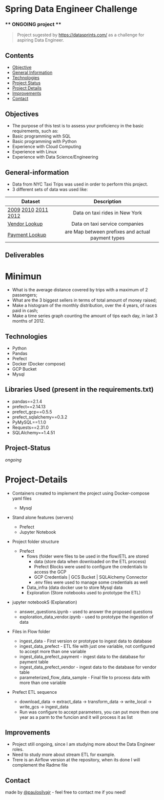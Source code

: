 # Spring Data Engineer Challenge
### ** ONGOING project **

> Project sugested by https://datasprints.com/ as a challenge for aspiring Data Engineer. <br>
> 

## Contents
- [Objective](#Objectives)
- [General Information](#General-information)
- [Technologies](#Technologies)
- [Project Status](#Project-Status)
- [Project Details](#project-details)
- [Improvements](#improvements)
- [Contact](#Contact)
<!-- * [License](#license) -->

## Objectives
- The purpose of this test is to assess your proficiency in the basic requirements, such as: <br>
- Basic programming with SQL
- Basic programming with Python
- Experience with Cloud Computing
- Experience with Linux
- Experience with Data Science/Engineering

## General-information
- Data from NYC Taxi Trips was used in order to perform this project.
- 3 different sets of data was used like:

| Dataset                                 | Description | 
|-----------------------------------------|:-----------:|
| [2009](#) [2010](#) [2011](#) [2012](#) | Data on taxi rides in ​New York |
| [Vendor Lookup](#)                      | Data on taxi service companies      |
| [Payment Lookup](#)                     | are Map between prefixes and actual payment types      |

## Deliverables
# Minimun 
- What is the average distance covered by trips with a maximum of 2 passengers;
- What are the 3 biggest sellers in terms of total amount of money raised;
- Make a histogram of the monthly distribution, over the 4 years, of races paid in cash;
- Make a time series graph counting the amount of tips each day, in
last 3 months of 2012.

## Technologies
- Python
- Pandas
- Prefect
- Docker (Docker compose)
- GCP Bucket
- Mysql

## Libraries Used (present in the requirements.txt)
- pandas==2.1.4
- prefect==2.14.13
- prefect_gcp==0.5.5
- prefect_sqlalchemy==0.3.2
- PyMySQL==1.1.0
- Requests==2.31.0
- SQLAlchemy==1.4.51


## Project-Status
_ongoing_

# Project-Details

* Containers created to implement the project using Docker-compose yaml files
    * Mysql

* Stand alone features (servers)
    * Prefect
    * Jupyter Notebook

* Project folder structure
    * Prefect
      * flows (folder were files to be used in the flow/ETL are stored
           * data (store data when downloaded on the ETL process)
           * Prefect Blocks were used to configure the credentials to access the GCP
           * GCP Credentials | GCS Bucket | SQLAlchemy Connector
           * .env files were used to manage some credentials as well
      * Data_infra (data docker use to store Mysql data 
      * Exploration (Store notebooks used to prototype the ETL)

- jupyter notebookS (Explanation)
  * answer_questions.ipynb - used to answer  the proposed questions
  * exploration_data_vendor.ipynb - used to prototype the ingestion of data

- Files in Flow folder
    * ingest_data - First version or prototype to ingest data to database
    * ingest_data_prefect - ETL file with just one variable, not configured to accept more than one variable
    * ingest_data_prefect_payment - ingest data to the database for payment table
    * ingest_data_prefect_vendor - ingest data to the database for vendor table
    * parameterized_flow_data_sample - Final file to process data with more than one variable

- Prefect ETL sequence
  * download_data -> extract_data -> transform_data -> write_local -> write_gcs -> ingest_data
  * Run was configure to accept parameters, you can put more then one year as a parm to the funcion and it will process it as list

## Improvements
* Project still ongoing, since I am studying more about the Data Engineer roles.
* Need to study more about stream ETL for example.
* Trere is an Airflow version at the repository, when its done I will complement the Radme file


## Contact
made by [@paulosilvajr](https://www.linkedin.com/in/paulosilvajr/) - feel free to contact me if you need!